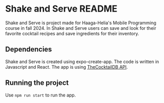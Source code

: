 # Shake and Serve README

Shake and Serve is project made for Haaga-Helia's Mobile Programming course in fall 2024. In Shake and Serve users can save and look for their favorite cocktail recipes and save ingredients for their inventory. 

## Dependencies

Shake and Serve is created using expo-create-app. The code is written in Javascript and React. The app is using [TheCocktailDB API](https://www.thecocktaildb.com/api.php).

## Running the project

Use `npm run start` to run the app.
